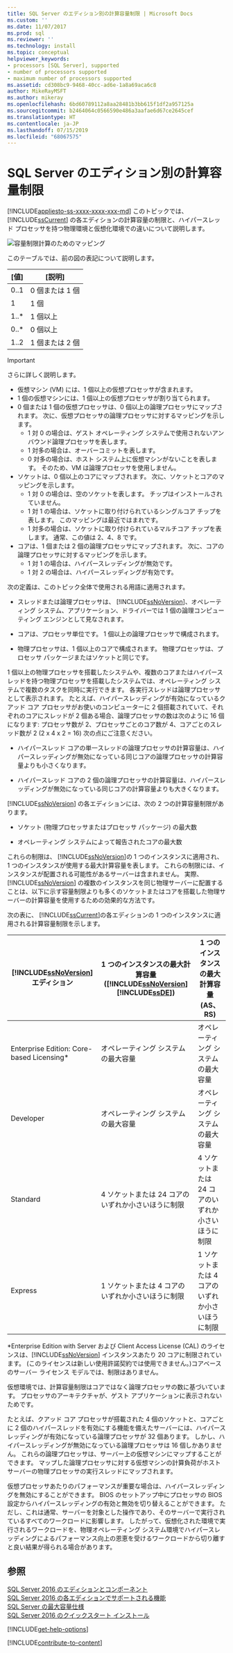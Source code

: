 ```yaml
---
title: SQL Server のエディション別の計算容量制限 | Microsoft Docs
ms.custom: ''
ms.date: 11/07/2017
ms.prod: sql
ms.reviewer: ''
ms.technology: install
ms.topic: conceptual
helpviewer_keywords:
- processors [SQL Server], supported
- number of processors supported
- maximum number of processors supported
ms.assetid: cd308bc9-9468-40cc-ad6e-1a8a69aca6c8
author: MikeRayMSFT
ms.author: mikeray
ms.openlocfilehash: 6bd60789112a8aa28481b3bb615f1df2a957125a
ms.sourcegitcommit: b2464064c0566590e486a3aafae6d67ce2645cef
ms.translationtype: HT
ms.contentlocale: ja-JP
ms.lasthandoff: 07/15/2019
ms.locfileid: "68067575"
---
```

# <a name="compute-capacity-limits-by-edition-of-sql-server"></a>SQL Server のエディション別の計算容量制限
[!INCLUDE[appliesto-ss-xxxx-xxxx-xxx-md](../includes/appliesto-ss-xxxx-xxxx-xxx-md.md)]
  このトピックでは、[!INCLUDE[ssCurrent](../includes/sscurrent-md.md)] の各エディションの計算容量の制限と、ハイパースレッド プロセッサを持つ物理環境と仮想化環境での違いについて説明します。  
  
 ![容量制限計算のためのマッピング](../sql-server/media/compute-capacity-limits.gif "容量制限計算のためのマッピング")  
  
 このテーブルでは、前の図の表記について説明します。  
  
|[値]|[説明]|  
|-----------|-----------------|  
|0..1|0 個または 1 個|  
|1|1 個|  
|1..\*|1 個以上|  
|0..\*|0 個以上|  
|1..2|1 個または 2 個|  
  
> [!IMPORTANT]  
> さらに詳しく説明します。  
>   
> - 仮想マシン (VM) には、1 個以上の仮想プロセッサが含まれます。  
> - 1 個の仮想マシンには、1 個以上の仮想プロセッサが割り当てられます。  
> - 0 個または 1 個の仮想プロセッサは、0 個以上の論理プロセッサにマップされます。 次に、仮想プロセッサの論理プロセッサに対するマッピングを示します。 
>     -   1 対 0 の場合は、ゲスト オペレーティング システムで使用されないアンバウンド論理プロセッサを表します。  
>     -   1 対多の場合は、オーバーコミットを表します。  
>     -   0 対多の場合は、ホスト システム上に仮想マシンがないことを表します。 そのため、VM は論理プロセッサを使用しません。  
> - ソケットは、0 個以上のコアにマップされます。 次に、ソケットとコアのマッピングを示します。  
>     -   1 対 0 の場合は、空のソケットを表します。 チップはインストールされていません。  
>     -   1 対 1 の場合は、ソケットに取り付けられているシングルコア チップを表します。 このマッピングは最近ではまれです。  
>     -   1 対多の場合は、ソケットに取り付けられているマルチコア チップを表します。 通常、この値は 2、4、8 です。  
> - コアは、1 個または 2 個の論理プロセッサにマップされます。 次に、コアの論理プロセッサに対するマッピングを示します。  
>     -   1 対 1 の場合は、ハイパースレッディングが無効です。  
>     -   1 対 2 の場合は、ハイパースレッディングが有効です。  
  
 次の定義は、このトピック全体で使用される用語に適用されます。  
  
-   スレッドまたは論理プロセッサは、 [!INCLUDE[ssNoVersion](../includes/ssnoversion-md.md)]、オペレーティング システム、アプリケーション、ドライバーでは 1 個の論理コンピューティング エンジンとして見なされます。  
  
-   コアは、プロセッサ単位です。 1 個以上の論理プロセッサで構成されます。  
  
-   物理プロセッサは、1 個以上のコアで構成されます。 物理プロセッサは、プロセッサ パッケージまたはソケットと同じです。  
  
1 個以上の物理プロセッサを搭載したシステムや、複数のコアまたはハイパースレッドを持つ物理プロセッサを搭載したシステムでは、オペレーティング システムで複数のタスクを同時に実行できます。 各実行スレッドは論理プロセッサとして表示されます。 たとえば、ハイパースレッディングが有効になっているクアッド コア プロセッサがお使いのコンピューターに 2 個搭載されていて、それぞれのコアにスレッドが 2 個ある場合、論理プロセッサの数は次のように 16 個になります: プロセッサ数が 2、プロセッサごとのコア数が 4、コアごとのスレッド数が 2 (2 x 4 x 2 = 16) 次の点にご注意ください。  
  
-   ハイパースレッド コアの単一スレッドの論理プロセッサの計算容量は、ハイパースレッディングが無効になっている同じコアの論理プロセッサの計算容量よりも小さくなります。  
  
-   ハイパースレッド コアの 2 個の論理プロセッサの計算容量は、ハイパースレッディングが無効になっている同じコアの計算容量よりも大きくなります。  
  
[!INCLUDE[ssNoVersion](../includes/ssnoversion-md.md)] の各エディションには、次の 2 つの計算容量制限があります。  
  
- ソケット (物理プロセッサまたはプロセッサ パッケージ) の最大数  
  
- オペレーティング システムによって報告されたコアの最大数  
  
これらの制限は、 [!INCLUDE[ssNoVersion](../includes/ssnoversion-md.md)]の 1 つのインスタンスに適用され、 1 つのインスタンスが使用する最大計算容量を表します。 これらの制限には、インスタンスが配置される可能性があるサーバーは含まれません。 実際、[!INCLUDE[ssNoVersion](../includes/ssnoversion-md.md)] の複数のインスタンスを同じ物理サーバーに配置することは、以下に示す容量制限よりも多くのソケットまたはコアを搭載した物理サーバーの計算容量を使用するための効果的な方法です。  
  
次の表に、 [!INCLUDE[ssCurrent](../includes/sscurrent-md.md)]の各エディションの 1 つのインスタンスに適用される計算容量制限を示します。  
  
|[!INCLUDE[ssNoVersion](../includes/ssnoversion-md.md)] エディション|1 つのインスタンスの最大計算容量 ([!INCLUDE[ssNoVersion](../includes/ssnoversion-md.md)][!INCLUDE[ssDE](../includes/ssde-md.md)])|1 つのインスタンスの最大計算容量 (AS、RS)|  
|---------------------------------------|--------------------------------------------------------------------------------------------------------|-------------------------------------------------------------------|  
|Enterprise Edition: Core-based Licensing\*|オペレーティング システムの最大容量|オペレーティング システムの最大容量|  
|Developer|オペレーティング システムの最大容量|オペレーティング システムの最大容量|  
|Standard|4 ソケットまたは 24 コアのいずれか小さいほうに制限|4 ソケットまたは 24 コアのいずれか小さいほうに制限|  
|Express|1 ソケットまたは 4 コアのいずれか小さいほうに制限|1 ソケットまたは 4 コアのいずれか小さいほうに制限|  

\*Enterprise Edition with Server および Client Access License (CAL) のライセンスは、[!INCLUDE[ssNoVersion](../includes/ssnoversion-md.md)] インスタンスあたり 20 コアに制限されています。 (このライセンスは新しい使用許諾契約では使用できません。)コアベースのサーバー ライセンス モデルでは、制限はありません。  
  
仮想環境では、計算容量制限はコアではなく論理プロセッサの数に基づいています。 プロセッサのアーキテクチャが、ゲスト アプリケーションに表示されないためです。 

たとえば、クアッド コア プロセッサが搭載された 4 個のソケットと、コアごとに 2 個のハイパースレッドを有効にする機能を備えたサーバーには、ハイパースレッディングが有効になっている論理プロセッサが 32 個あります。 しかし、ハイパースレッディングが無効になっている論理プロセッサは 16 個しかありません。 これらの論理プロセッサは、サーバー上の仮想マシンにマップすることができます。 マップした論理プロセッサに対する仮想マシンの計算負荷がホスト サーバーの物理プロセッサの実行スレッドにマップされます。  
  
仮想プロセッサあたりのパフォーマンスが重要な場合は、ハイパースレッディングを無効にすることができます。 BIOS のセットアップ中にプロセッサの BIOS 設定からハイパースレッディングの有効と無効を切り替えることができます。 ただし、これは通常、サーバーを対象とした操作であり、そのサーバーで実行されているすべてのワークロードに影響します。 したがって、仮想化された環境で実行されるワークロードを、物理オペレーティング システム環境でハイパースレッディングによるパフォーマンス向上の恩恵を受けるワークロードから切り離すと良い結果が得られる場合があります。  
  
## <a name="see-also"></a>参照  
 [SQL Server 2016 のエディションとコンポーネント](../sql-server/editions-and-components-of-sql-server-2016.md)   
 [SQL Server 2016 の各エディションでサポートされる機能](~/sql-server/editions-and-supported-features-for-sql-server-2016.md)   
 [SQL Server の最大容量仕様](../sql-server/maximum-capacity-specifications-for-sql-server.md)   
 [SQL Server 2016 のクイックスタート インストール](https://msdn.microsoft.com/library/672afac9-364d-4946-ad5d-8a2d89cf8d81)  

[!INCLUDE[get-help-options](../includes/paragraph-content/get-help-options.md)]

[!INCLUDE[contribute-to-content](../includes/paragraph-content/contribute-to-content.md)]
